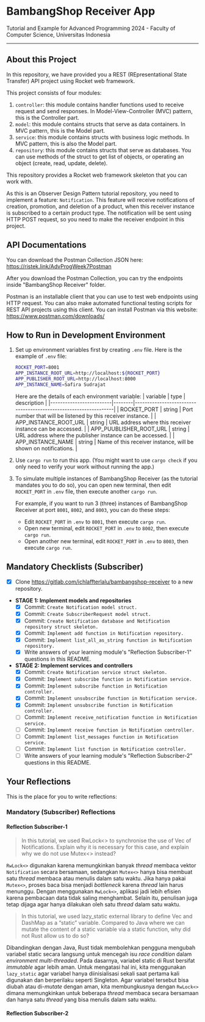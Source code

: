 # BambangShop Receiver App
Tutorial and Example for Advanced Programming 2024 - Faculty of Computer Science, Universitas Indonesia

---

## About this Project
In this repository, we have provided you a REST (REpresentational State Transfer) API project using Rocket web framework.

This project consists of four modules:
1.  `controller`: this module contains handler functions used to receive request and send responses.
    In Model-View-Controller (MVC) pattern, this is the Controller part.
2.  `model`: this module contains structs that serve as data containers.
    In MVC pattern, this is the Model part.
3.  `service`: this module contains structs with business logic methods.
    In MVC pattern, this is also the Model part.
4.  `repository`: this module contains structs that serve as databases.
    You can use methods of the struct to get list of objects, or operating an object (create, read, update, delete).

This repository provides a Rocket web framework skeleton that you can work with.

As this is an Observer Design Pattern tutorial repository, you need to implement a feature: `Notification`.
This feature will receive notifications of creation, promotion, and deletion of a product, when this receiver instance is subscribed to a certain product type.
The notification will be sent using HTTP POST request, so you need to make the receiver endpoint in this project.

## API Documentations

You can download the Postman Collection JSON here: https://ristek.link/AdvProgWeek7Postman

After you download the Postman Collection, you can try the endpoints inside "BambangShop Receiver" folder.

Postman is an installable client that you can use to test web endpoints using HTTP request.
You can also make automated functional testing scripts for REST API projects using this client.
You can install Postman via this website: https://www.postman.com/downloads/

## How to Run in Development Environment
1.  Set up environment variables first by creating `.env` file.
    Here is the example of `.env` file:
    ```bash
    ROCKET_PORT=8001
    APP_INSTANCE_ROOT_URL=http://localhost:${ROCKET_PORT}
    APP_PUBLISHER_ROOT_URL=http://localhost:8000
    APP_INSTANCE_NAME=Safira Sudrajat
    ```
    Here are the details of each environment variable:
    | variable                | type   | description                                                     |
    |-------------------------|--------|-----------------------------------------------------------------|
    | ROCKET_PORT             | string | Port number that will be listened by this receiver instance.    |
    | APP_INSTANCE_ROOT_URL   | string | URL address where this receiver instance can be accessed.       |
    | APP_PUUBLISHER_ROOT_URL | string | URL address where the publisher instance can be accessed.       |
    | APP_INSTANCE_NAME       | string | Name of this receiver instance, will be shown on notifications. |
2.  Use `cargo run` to run this app.
    (You might want to use `cargo check` if you only need to verify your work without running the app.)
3.  To simulate multiple instances of BambangShop Receiver (as the tutorial mandates you to do so),
    you can open new terminal, then edit `ROCKET_PORT` in `.env` file, then execute another `cargo run`.

    For example, if you want to run 3 (three) instances of BambangShop Receiver at port `8001`, `8002`, and `8003`, you can do these steps:
    -   Edit `ROCKET_PORT` in `.env` to `8001`, then execute `cargo run`.
    -   Open new terminal, edit `ROCKET_PORT` in `.env` to `8002`, then execute `cargo run`.
    -   Open another new terminal, edit `ROCKET_PORT` in `.env` to `8003`, then execute `cargo run`.

## Mandatory Checklists (Subscriber)
-   [x] Clone https://gitlab.com/ichlaffterlalu/bambangshop-receiver to a new repository.
-   **STAGE 1: Implement models and repositories**
    -   [x] Commit: `Create Notification model struct.`
    -   [x] Commit: `Create SubscriberRequest model struct.`
    -   [x] Commit: `Create Notification database and Notification repository struct skeleton.`
    -   [x] Commit: `Implement add function in Notification repository.`
    -   [x] Commit: `Implement list_all_as_string function in Notification repository.`
    -   [x] Write answers of your learning module's "Reflection Subscriber-1" questions in this README.
-   **STAGE 2: Implement services and controllers**
    -   [x] Commit: `Create Notification service struct skeleton.`
    -   [x] Commit: `Implement subscribe function in Notification service.`
    -   [x] Commit: `Implement subscribe function in Notification controller.`
    -   [x] Commit: `Implement unsubscribe function in Notification service.`
    -   [x] Commit: `Implement unsubscribe function in Notification controller.`
    -   [ ] Commit: `Implement receive_notification function in Notification service.`
    -   [ ] Commit: `Implement receive function in Notification controller.`
    -   [ ] Commit: `Implement list_messages function in Notification service.`
    -   [ ] Commit: `Implement list function in Notification controller.`
    -   [ ] Write answers of your learning module's "Reflection Subscriber-2" questions in this README.

## Your Reflections
This is the place for you to write reflections:

### Mandatory (Subscriber) Reflections

#### Reflection Subscriber-1
> In this tutorial, we used RwLock<> to synchronise the use of Vec of Notifications. Explain why it is necessary for this case, and explain why we do not use Mutex<> instead?

`RwLock<>` digunakan karena memungkinkan banyak _thread_ membaca vektor `Notification` secara bersamaan, sedangkan `Mutex<>` hanya bisa membuat satu _thread_ membaca atau menulis dalam satu waktu. Jika hanya pakai `Mutex<>`, proses baca bisa menjadi _bottleneck_ karena _thread_ lain harus menunggu. Dengan menggunakan `RwLock<>`, aplikasi jadi lebih efisien karena pembacaan data tidak saling menghambat. Selain itu, penulisan juga tetap dijaga agar hanya dilakukan oleh satu _thread_ dalam satu waktu.

> In this tutorial, we used lazy_static external library to define Vec and DashMap as a “static” variable. Compared to Java where we can mutate the content of a static variable via a static function, why did not Rust allow us to do so?

Dibandingkan dengan Java, Rust tidak membolehkan pengguna mengubah variabel static secara langsung untuk mencegah isu _race condition_ dalam _environment multi-threaded_. Pada dasarnya, variabel static di Rust bersifat _immutable_ agar lebih aman. Untuk mengatasi hal ini, kita menggunakan `lazy_static` agar variabel hanya diinisialisasi sekali saat pertama kali digunakan dan berperilaku seperti Singleton. Agar variabel tersebut bisa diubah atau di-_mutate_ dengan aman, kita membungkusnya dengan `RwLock<>` dimana memungkinkan untuk beberapa _thread_ membaca secara bersamaan dan hanya satu _thread_ yang bisa menulis dalam satu waktu.


#### Reflection Subscriber-2
